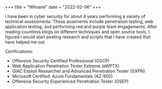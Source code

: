+++
title = "Whoami"
date = "2022-02-06"
+++


I have been in cyber security for about 8 years performing a variety of technical assessments. These assements include penetration testing, web application testing, and performing red and purple team engagements. After reading countless blogs on different techniques and open source tools, I figured I would start posting research and scripts that I have created that have helped me out. 

Certifications:
- Offensive Security Certified Professional (OSCP)
- Web Application Penetration Tester Extreme (eWPTX)
- GIAC Exploit Researcher and Advanced Penetration Tester (GXPN)
- Microsoft Certified: Azure Fundamentals (AZ-900)
- Offensive Security Experienced Penetration Tester (OSEP)
